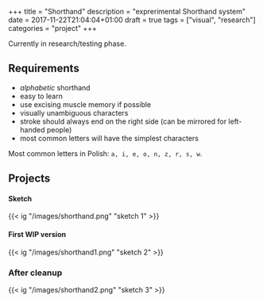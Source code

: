 +++
title = "Shorthand"
description = "exprerimental Shorthand system"
date = 2017-11-22T21:04:04+01:00
draft = true
tags = ["visual", "research"]
categories = "project"
+++

Currently in research/testing phase.

## Requirements

- *alphabetic* shorthand
- easy to learn
- use excising muscle memory if possible
- visually unambiguous characters 
- stroke should always end on the right side (can be mirrored for left-handed people)
- most common letters will have the simplest characters

Most common letters in Polish: `a, i, e, o, n, z, r, s, w`.

## Projects

#### Sketch

{{< ig "/images/shorthand.png" "sketch 1" >}}

#### First WIP version 

{{< ig "/images/shorthand1.png" "sketch 2" >}}

### After cleanup

{{< ig "/images/shorthand2.png" "sketch 3" >}}

<br>
